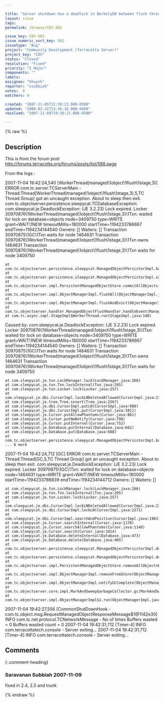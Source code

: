 ```yaml
---

title: "Server shutdown due a deadlock in BerkelyDB between flush thread and GC thread."
layout: issue
tags: 
permalink: /browse/CDV-502

issue_key: CDV-502
issue_numeric_sort_key: 502
issuetype: "Bug"
project: "Community Development (Terracotta Server)"
project_key: "CDV"
status: "Closed"
resolution: "Fixed"
priority: "2 Major"
components: ""
labels: 
assignee: "hhuynh"
reporter: "ssubbiah"
votes:  0
watchers: 0

created: "2007-11-05T22:39:13.000-0500"
updated: "2008-03-31T13:36:10.000-0400"
resolved: "2007-11-09T19:30:21.000-0500"

---
```




{% raw %}



## Description

<div markdown="1" class="description">

This is from the forum post  http://forums.terracotta.org/forums/posts/list/588.page



From the logs :


2007-11-04 19:42:24,540 [WorkerThread(managed\1object\1flush\1stage,3)] ERROR com.tc.server.TCServerMain - Thread:Thread[WorkerThread(managed\1object\1flush\1stage,3),5,TC Thread Group] got an uncaught exception.  About to sleep then exit.
 com.tc.objectserver.persistence.sleepycat.TCDatabaseException: com.sleepycat.je.DeadlockException: (JE 3.2.23) Lock expired. Locker 30970876\1WorkerThread(managed\1object\1flush\1stage,3)\1Txn: waited for lock on database=objects node=3409750 type=WRITE grant=WAIT\1NEW timeoutMillis=180000 startTime=1194233786667 endTime=1194234144540
 Owners: [<LockInfo locker="30970875\1GC\1Txn" type="WRITE"/>]
 Waiters: []
 Transaction 30970875\1GC\1Txn waits for node 1464631
 Transaction 30970876\1WorkerThread(managed\1object\1flush\1stage,3)\1Txn owns 1464631 <LockInfo locker="30970876\1WorkerThread(managed\1object\1flush\1stage,3)\1Txn" type="WRITE"/>
 Transaction 30970876\1WorkerThread(managed\1object\1flush\1stage,3)\1Txn waits for  node 3409750
 
 	at com.tc.objectserver.persistence.sleepycat.ManagedObjectPersistorImpl.basicSaveObject(ManagedObjectPersistorImpl.java:280)
 	at com.tc.objectserver.persistence.sleepycat.ManagedObjectPersistorImpl.saveAllObjects(ManagedObjectPersistorImpl.java:315)
 	at com.tc.objectserver.impl.PersistentManagedObjectStore.commitAllObjects(PersistentManagedObjectStore.java:81)
 	at com.tc.objectserver.impl.ObjectManagerImpl.flushAll(ObjectManagerImpl.java:614)
 	at com.tc.objectserver.impl.ObjectManagerImpl.flushAndEvict(ObjectManagerImpl.java:801)
 	at com.tc.objectserver.handler.ManagedObjectFlushHandler.handleEvent(ManagedObjectFlushHandler.java:22)
 	at com.tc.async.impl.StageImpl$WorkerThread.run(StageImpl.java:140)
 Caused by: com.sleepycat.je.DeadlockException: (JE 3.2.23) Lock expired. Locker 30970876\1WorkerThread(managed\1object\1flush\1stage,3)\1Txn: waited for lock on database=objects node=3409750 type=WRITE grant=WAIT\1NEW timeoutMillis=180000 startTime=1194233786667 endTime=1194234144540
 Owners: [<LockInfo locker="30970875\1GC\1Txn" type="WRITE"/>]
 Waiters: []
 Transaction 30970875\1GC\1Txn waits for node 1464631
 Transaction 30970876\1WorkerThread(managed\1object\1flush\1stage,3)\1Txn owns 1464631 <LockInfo locker="30970876\1WorkerThread(managed\1object\1flush\1stage,3)\1Txn" type="WRITE"/>
 Transaction 30970876\1WorkerThread(managed\1object\1flush\1stage,3)\1Txn waits for  node 3409750
 
 	at com.sleepycat.je.txn.LockManager.lock(LockManager.java:266)
 	at com.sleepycat.je.txn.Txn.lockInternal(Txn.java:295)
 	at com.sleepycat.je.txn.Locker.lock(Locker.java:257)
 	at com.sleepycat.je.dbi.CursorImpl.lockLNDeletedAllowed(CursorImpl.java:2349)
 	at com.sleepycat.je.tree.Tree.insert(Tree.java:2567)
 	at com.sleepycat.je.dbi.CursorImpl.putLN(CursorImpl.java:988)
 	at com.sleepycat.je.dbi.CursorImpl.put(CursorImpl.java:1011)
 	at com.sleepycat.je.Cursor.putAllowPhantoms(Cursor.java:861)
 	at com.sleepycat.je.Cursor.putNoNotify(Cursor.java:798)
 	at com.sleepycat.je.Cursor.putInternal(Cursor.java:752)
 	at com.sleepycat.je.Database.putInternal(Database.java:662)
 	at com.sleepycat.je.Database.put(Database.java:608)
 	at com.tc.objectserver.persistence.sleepycat.ManagedObjectPersistorImpl.basicSaveObject(ManagedObjectPersistorImpl.java:270)
 	... 6 more
 2007-11-04 19:42:24,712 [GC] ERROR com.tc.server.TCServerMain - Thread:Thread[GC,5,TC Thread Group] got an uncaught exception.  About to sleep then exit.
 com.sleepycat.je.DeadlockException: (JE 3.2.23) Lock expired. Locker 30970875\1GC\1Txn: waited for lock on database=objects node=1464631 type=WRITE grant=WAIT\1NEW timeoutMillis=180000 startTime=1194233786839 endTime=1194234144712
 Owners: [<LockInfo locker="30970876\1WorkerThread(managed\1object\1flush\1stage,3)\1Txn" type="WRITE"/>]
 Waiters: []
 
 	at com.sleepycat.je.txn.LockManager.lock(LockManager.java:266)
 	at com.sleepycat.je.txn.Txn.lockInternal(Txn.java:295)
 	at com.sleepycat.je.txn.Locker.lock(Locker.java:257)
 	at com.sleepycat.je.dbi.CursorImpl.lockLNDeletedAllowed(CursorImpl.java:2349)
 	at com.sleepycat.je.dbi.CursorImpl.lockLN(CursorImpl.java:2271)
 	at com.sleepycat.je.dbi.CursorImpl.searchAndPosition(CursorImpl.java:1963)
 	at com.sleepycat.je.Cursor.searchInternal(Cursor.java:1178)
 	at com.sleepycat.je.Cursor.searchAllowPhantoms(Cursor.java:1148)
 	at com.sleepycat.je.Cursor.search(Cursor.java:1014)
 	at com.sleepycat.je.Database.deleteInternal(Database.java:473)
 	at com.sleepycat.je.Database.delete(Database.java:405)
 	at com.tc.objectserver.persistence.sleepycat.ManagedObjectPersistorImpl.deleteObjectByID(ManagedObjectPersistorImpl.java:358)
 	at com.tc.objectserver.persistence.sleepycat.ManagedObjectPersistorImpl.deleteAllObjectsByID(ManagedObjectPersistorImpl.java:372)
 	at com.tc.objectserver.impl.PersistentManagedObjectStore.removeAllObjectsByIDNow(PersistentManagedObjectStore.java:86)
 	at com.tc.objectserver.impl.ObjectManagerImpl.removeFromStore(ObjectManagerImpl.java:600)
 	at com.tc.objectserver.impl.ObjectManagerImpl.notifyGCComplete(ObjectManagerImpl.java:585)
 	at com.tc.objectserver.core.impl.MarkAndSweepGarbageCollector.gc(MarkAndSweepGarbageCollector.java:176)
 	at com.tc.objectserver.impl.ObjectManagerImpl$1.run(ObjectManagerImpl.java:686)
 2007-11-04 19:42:27,556 [CommonShutDownHook - com.tc.object.msg.RequestManagedObjectResponseMessage$1@1142e30] INFO com.tc.net.protocol.TCNetworkMessage - No of times Buffers wasted = 0 Buffers wasted count = 0
 2007-11-04 19:42:31,712 [Timer-4] INFO com.terracottatech.console - Server exiting...
 2007-11-04 19:42:31,712 [Timer-4] INFO com.terracottatech.console - Server exiting...
 

</div>

## Comments


{:.comment-heading}
### **Saravanan Subbiah** <span class="date">2007-11-09</span>

<div markdown="1" class="comment">

fixed in 2.4, 2.5 and trunk

</div>



{% endraw %}
